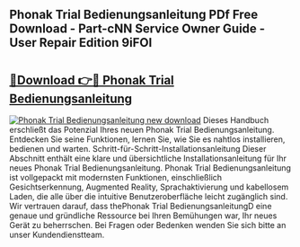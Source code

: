 ## Phonak Trial Bedienungsanleitung PDf Free Download - Part-cNN Service Owner Guide - User Repair Edition 9iFOI

# <h2><a href="http://df541s2.blite.top/?on=Phonak+Trial+Bedienungsanleitung">🔗Download 👉🔴 Phonak Trial Bedienungsanleitung</a></h2>

[![Phonak Trial Bedienungsanleitung new download](https://i.imgur.com/lujVjoI.png)](http://df541s2.blite.top/?on=Phonak+Trial+Bedienungsanleitung)
Dieses Handbuch erschließt das Potenzial Ihres neuen Phonak Trial Bedienungsanleitung. Entdecken Sie seine Funktionen, lernen Sie, wie Sie es nahtlos installieren, bedienen und warten. Schritt-für-Schritt-Installationsanleitung Dieser Abschnitt enthält eine klare und übersichtliche Installationsanleitung für Ihr neues Phonak Trial Bedienungsanleitung. Phonak Trial Bedienungsanleitung ist vollgepackt mit modernsten Funktionen, einschließlich Gesichtserkennung, Augmented Reality, Sprachaktivierung und kabellosem Laden, die alle über die intuitive Benutzeroberfläche leicht zugänglich sind. Wir vertrauen darauf, dass thePhonak Trial BedienungsanleitungD eine genaue und gründliche Ressource bei Ihren Bemühungen war, Ihr neues Gerät zu beherrschen. Bei Fragen oder Bedenken wenden Sie sich bitte an unser Kundendienstteam.
